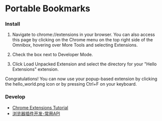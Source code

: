 # Portable Bookmarks


### Install

1. Navigate to chrome://extensions in your browser. 
You can also access this page by clicking on the Chrome menu on the top right side of the Omnibox, 
hovering over More Tools and selecting Extensions.

2. Check the box next to Developer Mode.

3. Click Load Unpacked Extension and select the directory for your "Hello Extensions" extension.

Congratulations! You can now use your popup-based extension by clicking the hello_world.png icon or by pressing Ctrl+F on your keyboard.

### Develop

+ [Chrome Extensions Tutorial](https://developer.chrome.com/extensions)
+ [浏览器插件开发-常用API](https://blog.csdn.net/mjzhang1993/article/details/84848985)
